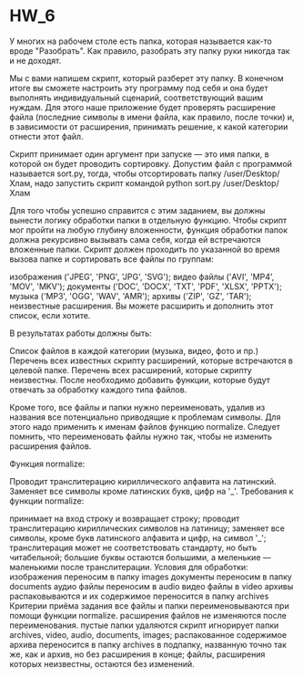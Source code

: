 # HW_6



У многих на рабочем столе есть папка, которая называется как-то вроде "Разобрать". Как правило, разобрать эту папку руки никогда так и не доходят.

Мы с вами напишем скрипт, который разберет эту папку. В конечном итоге вы сможете настроить эту программу под себя и она будет выполнять индивидуальный сценарий, соответствующий вашим нуждам. Для этого наше приложение будет проверять расширение файла (последние символы в имени файла, как правило, после точки) и, в зависимости от расширения, принимать решение, к какой категории отнести этот файл.

Скрипт принимает один аргумент при запуске — это имя папки, в которой он будет проводить сортировку. Допустим файл с программой называется sort.py, тогда, чтобы отсортировать папку /user/Desktop/Хлам, надо запустить скрипт командой python sort.py /user/Desktop/Хлам

Для того чтобы успешно справится с этим заданием, вы должны вынести логику обработки папки в отдельную функцию. Чтобы скрипт мог пройти на любую глубину вложенности, функция обработки папок должна рекурсивно вызывать сама себя, когда ей встречаются вложенные папки. Скрипт должен проходить по указанной во время вызова папке и сортировать все файлы по группам:

изображения ('JPEG', 'PNG', 'JPG', 'SVG'); видео файлы ('AVI', 'MP4', 'MOV', 'MKV'); документы ('DOC', 'DOCX', 'TXT', 'PDF', 'XLSX', 'PPTX'); музыка ('MP3', 'OGG', 'WAV', 'AMR'); архивы ('ZIP', 'GZ', 'TAR'); неизвестные расширения. Вы можете расширить и дополнить этот список, если хотите.

В результатах работы должны быть:

Список файлов в каждой категории (музыка, видео, фото и пр.) Перечень всех известных скрипту расширений, которые встречаются в целевой папке. Перечень всех расширений, которые скрипту неизвестны. После необходимо добавить функции, которые будут отвечать за обработку каждого типа файлов.

Кроме того, все файлы и папки нужно переименовать, удалив из названия все потенциально приводящие к проблемам символы. Для этого надо применить к именам файлов функцию normalize. Следует помнить, что переименовать файлы нужно так, чтобы не изменить расширения файлов.

Функция normalize:

Проводит транслитерацию кириллического алфавита на латинский. Заменяет все символы кроме латинских букв, цифр на '_'. Требования к функции normalize:

принимает на вход строку и возвращает строку; проводит транслитерацию кириллических символов на латиницу; заменяет все символы, кроме букв латинского алфавита и цифр, на символ '_'; транслитерация может не соответствовать стандарту, но быть читабельной; большие буквы остаются большими, а меленькие — маленькими после транслитерации. Условия для обработки: изображения переносим в папку images документы переносим в папку documents аудио файлы переносим в audio видео файлы в video архивы распаковываются и их содержимое переносится в папку archives Критерии приёма задания все файлы и папки переименовываются при помощи функции normalize. расширения файлов не изменяются после переименования. пустые папки удаляются скрипт игнорирует папки archives, video, audio, documents, images; распакованное содержимое архива переносится в папку archives в подпапку, названную точно так же, как и архив, но без расширения в конце; файлы, расширения которых неизвестны, остаются без изменений.
